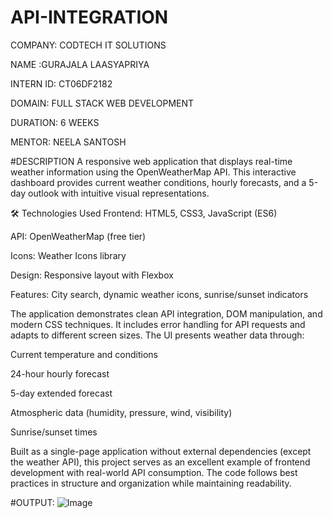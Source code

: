 # API-INTEGRATION

COMPANY: CODTECH IT SOLUTIONS

NAME :GURAJALA LAASYAPRIYA

INTERN ID: CT06DF2182

DOMAIN: FULL STACK WEB DEVELOPMENT

DURATION: 6 WEEKS

MENTOR: NEELA SANTOSH

#DESCRIPTION
 A responsive web application that displays real-time weather information using the OpenWeatherMap API. This interactive dashboard provides current weather conditions, hourly forecasts, and a 5-day outlook with intuitive visual representations.

🛠️ Technologies Used
Frontend: HTML5, CSS3, JavaScript (ES6)

API: OpenWeatherMap (free tier)

Icons: Weather Icons library

Design: Responsive layout with Flexbox

Features: City search, dynamic weather icons, sunrise/sunset indicators

The application demonstrates clean API integration, DOM manipulation, and modern CSS techniques. It includes error handling for API requests and adapts to different screen sizes. The UI presents weather data through:

Current temperature and conditions

24-hour hourly forecast

5-day extended forecast

Atmospheric data (humidity, pressure, wind, visibility)

Sunrise/sunset times

Built as a single-page application without external dependencies (except the weather API), this project serves as an excellent example of frontend development with real-world API consumption. The code follows best practices in structure and organization while maintaining readability.

#OUTPUT:
![Image](https://github.com/user-attachments/assets/39f39b8b-6d79-4f91-a7eb-5d410cf11b5a)
